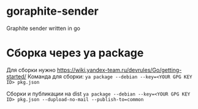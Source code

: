 # goraphite-sender
Graphite sender written in go

# Сборка через ya package

Для сборки нужно https://wiki.yandex-team.ru/devrules/Go/getting-started/
Команда для сборки:
`ya package --debian --key=<YOUR GPG KEY ID> pkg.json`

Сборки и публикации на dist
`ya package --debian --key=<YOUR GPG KEY ID> pkg.json --dupload-no-mail --publish-to=common`
